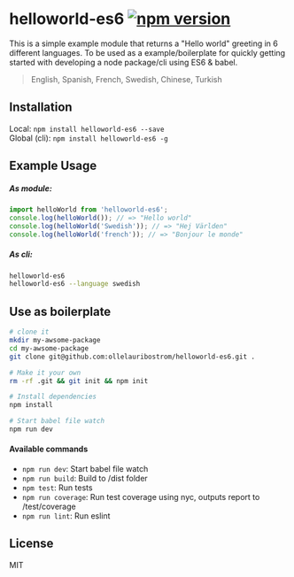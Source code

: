 # helloworld-es6 [![npm version](https://badge.fury.io/js/helloworld-es6.svg)](https://www.npmjs.com/package/helloworld-es6)

This is a simple example module that returns a "Hello world" greeting in 6 different
languages. To be used as a example/boilerplate for quickly getting started with developing
a node package/cli using ES6 & babel.

> English, Spanish, French, Swedish, Chinese, Turkish

Installation
-------
Local: `npm install helloworld-es6 --save`   
Global (cli): `npm install helloworld-es6 -g` 


Example Usage
-----

##### As module:
```js
import helloWorld from 'helloworld-es6';
console.log(helloWorld()); // => "Hello world"
console.log(helloWorld('Swedish')); // => "Hej Världen"
console.log(helloWorld('french')); // => "Bonjour le monde"

```

##### As cli:
```sh
helloworld-es6
helloworld-es6 --language swedish
```


Use as boilerplate
------------------------------------------

```sh
# clone it
mkdir my-awsome-package
cd my-awsome-package
git clone git@github.com:ollelauribostrom/helloworld-es6.git .

# Make it your own
rm -rf .git && git init && npm init

# Install dependencies
npm install

# Start babel file watch
npm run dev
```


#### Available commands
- `npm run dev`: Start babel file watch
- `npm run build`: Build to /dist folder
- `npm test`: Run tests
- `npm run coverage`: Run test coverage using nyc, outputs report to /test/coverage
- `npm run lint`: Run eslint


License
-------
MIT
